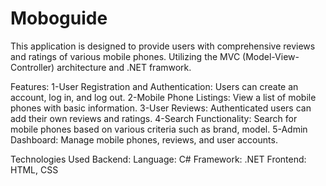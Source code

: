 # Moboguide
This application is designed to provide users with comprehensive reviews and ratings of various mobile phones. Utilizing the MVC (Model-View-Controller) architecture and .NET framwork.


Features:
1-User Registration and Authentication: Users can create an account, log in, and log out.
2-Mobile Phone Listings: View a list of mobile phones with basic information.
3-User Reviews: Authenticated users can add their own reviews and ratings.
4-Search Functionality: Search for mobile phones based on various criteria such as brand, model.
5-Admin Dashboard: Manage mobile phones, reviews, and user accounts.


Technologies Used
Backend:
Language: C#
Framework: .NET
Frontend:
HTML, CSS
